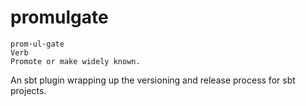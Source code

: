 promulgate
==========

```
prom·ul·gate
Verb
Promote or make widely known.
```

An sbt plugin wrapping up the versioning and release process for sbt
projects.
